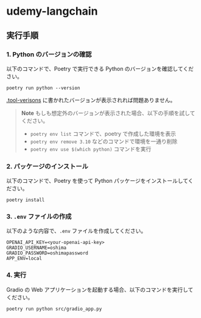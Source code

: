 # udemy-langchain

## 実行手順

### 1. Python のバージョンの確認

以下のコマンドで、Poetry で実行できる Python のバージョンを確認してください。

```console
poetry run python --version
```

[.tool-verisons](.tool-versions) に書かれたバージョンが表示されれば問題ありません。

> **Note**
> もしも想定外のバージョンが表示された場合、以下の手順を試してください。
>
> - `poetry env list` コマンドで、poetry で作成した環境を表示
> - `poetry env remove 3.10` などのコマンドで環境を一通り削除
> - `poetry env use $(which python)` コマンドを実行

### 2. パッケージのインストール

以下のコマンドで、Poetry を使って Python パッケージをインストールしてください。

```console
poetry install
```

### 3. `.env` ファイルの作成

以下のような内容で、`.env` ファイルを作成してください。

```
OPENAI_API_KEY=<your-openai-api-key>
GRADIO_USERNAME=oshima
GRADIO_PASSWORD=oshimapassword
APP_ENV=local
```

### 4. 実行

Gradio の Web アプリケーションを起動する場合、以下のコマンドを実行してください。

```console
poetry run python src/gradio_app.py
```
